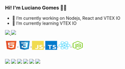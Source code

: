 ### Hi! I'm Luciano Gomes 🤟🏻

- 🔭 I’m currently working on Nodejs, React and VTEX IO
- 🌱 I’m currently learning VTEX IO

 <div>
  <a href="https://github.com/gomesdevjs">
  <img height="150em" mar src="https://github-readme-stats.vercel.app/api?username=gomesdevjs&show_icons=true&theme=tokyonight&include_all_commits=true&count_private=true"/>
  <img height="150em" src="https://github-readme-stats.vercel.app/api/top-langs/?username=gomesdevjs&layout=compact&langs_count=7&theme=tokyonight"/>
</div>
  
<div style="display: inline_block"><br>
    <img align="center" alt="gomes-HTML" height="30" width="40" src="https://raw.githubusercontent.com/devicons/devicon/master/icons/html5/html5-original.svg">
    <img align="center" alt="gomes-CSS" height="30" width="40" src="https://raw.githubusercontent.com/devicons/devicon/master/icons/css3/css3-original.svg">
    <img align="center" alt="gomes-Js" height="30" width="40" src="https://raw.githubusercontent.com/devicons/devicon/master/icons/javascript/javascript-plain.svg">
    <img align="center" alt="gomes-Ts" height="30" width="40" src="https://raw.githubusercontent.com/devicons/devicon/master/icons/typescript/typescript-plain.svg">
    <img align="center" alt="gomes-React" height="30" width="40" src="https://raw.githubusercontent.com/devicons/devicon/master/icons/react/react-original.svg">
    <img align="center" alt="gomes-node" height="30" width="40" src="https://raw.githubusercontent.com/devicons/devicon/master/icons/nodejs/nodejs-original.svg">
  </div>
  
 ##
  
<div> 
  <a href="https://www.youtube.com/channel/UC_-uuuZbY0AAt9CViNzvc-Q" target="_blank"><img src="https://img.shields.io/badge/YouTube-FF0000?style=for-the-badge&logo=youtube&logoColor=white" target="_blank"></a>
  <a href="https://instagram.com/rafaballerini" target="_blank"><img src="https://img.shields.io/badge/-Instagram-%23E4405F?style=for-the-badge&logo=instagram&logoColor=white" target="_blank"></a>
 	<a href="https://www.twitch.tv/rafaballerinii" target="_blank"><img src="https://img.shields.io/badge/WhatsApp-25D366?style=for-the-badge&logo=whatsapp&logoColor=white" "target="_blank"></a>
 <a href="https://discord.gg/pDbY76q8Qf" target="_blank"><img src="https://img.shields.io/badge/Discord-7289DA?style=for-the-badge&logo=discord&logoColor=white" target="_blank"></a> 
  <a href = "mailto:contatorafaballerini@gmail.com"><img src="https://img.shields.io/badge/-Gmail-%23333?style=for-the-badge&logo=gmail&logoColor=white" target="_blank"></a>
  <a href="https://www.linkedin.com/in/rafaella-ballerini-45875016a" target="_blank"><img src="https://img.shields.io/badge/-LinkedIn-%230077B5?style=for-the-badge&logo=linkedin&logoColor=white" target="_blank"></a> 
  
</div>
